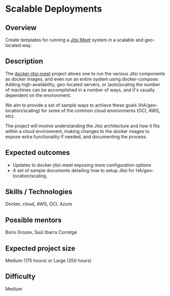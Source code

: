 # Scalable Deployments

## Overview

Create templates for running a [Jitsi Meet](https://github.com/jitsi/jitsi-meet/) system in a scalable and geo-located way.

## Description

The [docker-jitsi-meet](https://github.com/jitsi/docker-jitsi-meet) project
allows one to run the various Jitsi components as docker images, and even run
an entire system using docker-compose. Adding high-availability, geo-located
servers, or (auto)scaling the number of machines can be accomplished in a
number of ways, and it's usually dependent on the environment.

We aim to provide a set of sample ways to achieve these goals
(HA/geo-location/scaling) for some of the common cloud environments (OCI, AWS,
etc).

The project will involve understanding the Jitsi architecture and how it fits
within a cloud environment, making changes to the docker images to expose extra functionality if needed,
and documenting the process.

## Expected outcomes
* Updates to docker-jitsi-meet exposing more configuration options
* A set of sample documents detailing how to setup Jitsi for HA/geo-location/scaling.

## Skills / Technologies

Docker, cloud, AWS, OCI, Azure

## Possible mentors
Boris Grozev, Saúl Ibarra Corretgé

## Expected project size

Medium (175 hours) or Large (350 hours)

## Difficulty

Medium
